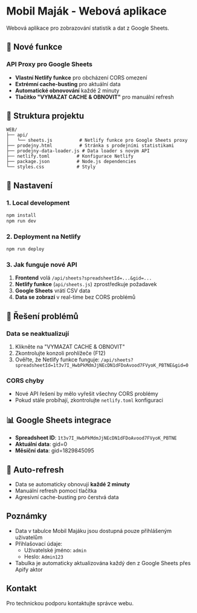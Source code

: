 # Mobil Maják - Webová aplikace

Webová aplikace pro zobrazování statistik a dat z Google Sheets.

## 🚀 Nové funkce

### API Proxy pro Google Sheets
- **Vlastní Netlify funkce** pro obcházení CORS omezení
- **Extrémní cache-busting** pro aktuální data
- **Automatické obnovování** každé 2 minuty
- **Tlačítko "VYMAZAT CACHE & OBNOVIT"** pro manuální refresh

## 📁 Struktura projektu

```
WEB/
├── api/
│   └── sheets.js          # Netlify funkce pro Google Sheets proxy
├── prodejny.html          # Stránka s prodejními statistikami
├── prodejny-data-loader.js # Data loader s novým API
├── netlify.toml          # Konfigurace Netlify
├── package.json          # Node.js dependencies
└── styles.css            # Styly
```

## 🔧 Nastavení

### 1. Local development
```bash
npm install
npm run dev
```

### 2. Deployment na Netlify
```bash
npm run deploy
```

### 3. Jak funguje nové API

1. **Frontend** volá `/api/sheets?spreadsheetId=...&gid=...`
2. **Netlify funkce** (`api/sheets.js`) zprostředkuje požadavek
3. **Google Sheets** vrátí CSV data
4. **Data se zobrazí** v real-time bez CORS problémů

## 🐛 Řešení problémů

### Data se neaktualizují
1. Klikněte na "VYMAZAT CACHE & OBNOVIT"
2. Zkontrolujte konzoli prohlížeče (F12)
3. Ověřte, že Netlify funkce funguje: `/api/sheets?spreadsheetId=1t3v7I_HwbPkMdmJjNEcDN1dFDoAvood7FVyoK_PBTNE&gid=0`

### CORS chyby
- Nové API řešení by mělo vyřešit všechny CORS problémy
- Pokud stále probíhají, zkontrolujte `netlify.toml` konfiguraci

## 📊 Google Sheets integrace

- **Spreadsheet ID**: `1t3v7I_HwbPkMdmJjNEcDN1dFDoAvood7FVyoK_PBTNE`
- **Aktuální data**: gid=0
- **Měsíční data**: gid=1829845095

## 🔄 Auto-refresh

- Data se automaticky obnovují **každé 2 minuty**
- Manuální refresh pomocí tlačítka
- Agresivní cache-busting pro čerstvá data

## Poznámky

- Data v tabulce Mobil Majáku jsou dostupná pouze přihlášeným uživatelům
- Přihlašovací údaje:
  - Uživatelské jméno: `admin`
  - Heslo: `Admin123`
- Tabulka je automaticky aktualizována každý den z Google Sheets přes Apify aktor

## Kontakt

Pro technickou podporu kontaktujte správce webu. 